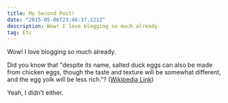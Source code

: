 ```yaml
---
title: My Second Post!
date: "2015-05-06T23:46:37.121Z"
description: Wow! I love blogging so much already.
tag: Etc
---
```


Wow! I love blogging so much already.

Did you know that "despite its name, salted duck eggs can also be made from
chicken eggs, though the taste and texture will be somewhat different, and the
egg yolk will be less rich."?
([Wikipedia Link](https://en.wikipedia.org/wiki/Salted_duck_egg))

Yeah, I didn't either.

